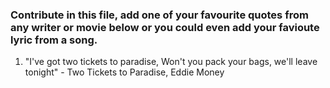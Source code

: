 ### Contribute in this file, add one of your favourite quotes from any writer or movie below or you could even add your favioute lyric from a song. 

1. "I've got two tickets to paradise, Won't you pack your bags, we'll leave tonight" - Two Tickets to Paradise, Eddie Money

